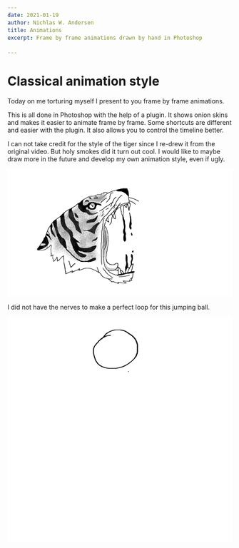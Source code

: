 ```yaml
---
date: 2021-01-19
author: Nichlas W. Andersen
title: Animations
excerpt: Frame by frame animations drawn by hand in Photoshop

---
```

# Classical animation style

Today on me torturing myself I present to you frame by frame animations. 

This is all done in Photoshop with the help of a plugin. It shows onion skins and makes it easier to animate frame by frame. Some shortcuts are different and easier with the plugin. It also allows you to control the timeline better. 

I can not take credit for the style of the tiger since I re-drew it from the original video. But holy smokes did it turn out cool. I would like to maybe draw more in the future and develop my own animation style, even if ugly. 

![](/uploads/bite.gif)

I did not have the nerves to make a perfect loop for this jumping ball. 

![](/uploads/bounce.gif)